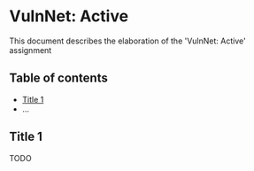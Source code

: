 # VulnNet: Active

This document describes the elaboration of the 'VulnNet: Active' assignment

## Table of contents

-   [Title 1](#Title-1)
-   ...


## Title 1

TODO
